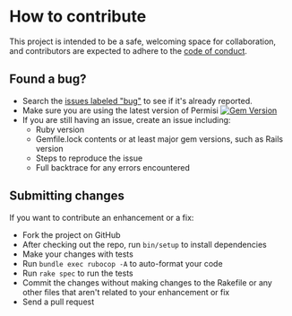 # How to contribute

This project is intended to be a safe, welcoming space for collaboration, and contributors are expected to adhere to the [code of conduct](https://github.com/ukazap/permisi/blob/master/CODE_OF_CONDUCT.md).

## Found a bug?

- Search the [issues labeled "bug"](https://github.com/ukazap/permisi/issues?q=is%3Aissue+label%3Abug) to see if it's already reported.
- Make sure you are using the latest version of Permisi [![Gem Version](https://badge.fury.io/rb/permisi.svg)](https://badge.fury.io/rb/permisi)
- If you are still having an issue, create an issue including:
  - Ruby version
  - Gemfile.lock contents or at least major gem versions, such as Rails version
  - Steps to reproduce the issue
  - Full backtrace for any errors encountered

## Submitting changes

If you want to contribute an enhancement or a fix:

- Fork the project on GitHub
- After checking out the repo, run `bin/setup` to install dependencies
- Make your changes with tests
- Run `bundle exec rubocop -A` to auto-format your code
- Run `rake spec` to run the tests
- Commit the changes without making changes to the Rakefile or any other files that aren't related to your enhancement or fix
- Send a pull request
